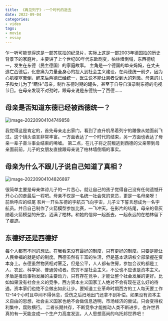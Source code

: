 ```yaml
---
title: 《再见列宁》-一个时代的逝去
date: 2022-09-04
categories:
- video
tags:
- movie
- essay
---
```


乍一听可能觉得这是一部苏联拍的纪录片，实际上这是一部2003年德国拍的历史背景下的家庭片。主要讲了上个世纪80年代东欧剧变，柏林墙倒塌，东西德统一，发生在东德（民主德国）的家庭故事。
主角是一个德国的单亲妈妈，在丈夫逃亡西德后，化悲痛为力量全身心的投入到社会主义建设，在两德统一前夕，因为心肌梗塞晕倒，醒来后两德已经统一，医生说不能让患者受到大的刺激。母亲的儿子和女儿为了“瞒住”母亲，制作东德时期的罐头，甚至于自导自演录制东德的电视节目。在母亲发现不对劲时，跟母亲说是东德统一了西德……

## 母亲是否知道东德已经被西德统一？

![image-20220904104749858](https://md-img-market.oss-cn-beijing.aliyuncs.com/img/image-20220904104749858.png)

我觉得这是肯定的，首先母亲走出家门，看到了直升机吊着列宁的雕像从她面前飞过。这个镜头语言非常丰富。一方面表达了一个时代的结束，另一方面也表达了母亲一辈子奋斗事业结束的唏嘘。
第二点，在儿子将之前叛逃到西德的父亲带到母亲面前前，儿子的女朋友直接跟母亲说了柏林墙倒塌的事实。

## 母亲为什么不跟儿子说自己知道了真相？

![image-20220904104826897](https://md-img-market.oss-cn-beijing.aliyuncs.com/img/image-20220904104826897.png)

很简单主要是母亲体谅儿子的一片苦心，就让自己的孩子觉得自己没有任何遗憾开开心心的走最后一程吧。母亲不仅是一名统一社会党的党员，更是一名母亲呀！
前后呼应的结尾
影片一开头东德的宇航员飞向宇宙，儿子立下誓言想成为一名宇航员。并且自己制作了火箭模型参加比赛，一飞冲天。在影片的结尾，母亲的骨灰随着火箭模型的升空，洒满了柏林。和她的信仰一起逝去，一起永远的在柏林留下了痕迹。

## 东德好还是西德好

每个人都有不同的想法。在我看来没有最好的制度，只有更好的制度。只要是能让人民幸福的就是好的制度。西德虽然有丰富的生活，但是基本话语权全部掌握在资本身上。东德虽然物资相对匮乏，但是公平，人人都有住房，参加会议的都是工人、农民、科学家、普通劳动者。贫穷不是社会主义，不公也不应该是资本主义。
矛盾是推动事物发展的主要动力，只有存在竞争，才能让整个社会发展的更好。比如如果没有社会主义的竞争，西方资本主义国家工人绝对不会有现在这么好的待遇，资本家们也绝不会做出如此让步。要知道工业革命时期西方的工人每天要工作12-14个小时且中间不得休息，受伤之后扫地出门还拿不到补偿。如果没有资本主义自由的思想，社会主义国家也绝不会做信息透明，市场经济的尝试。只会变得权利集中，腐败横行。
二者长期共存，不断竞争才能推动人类不断进步。也许世界真的有一天能变成一个生产力高度发达，人人思想高尚的乌托邦世界吧！